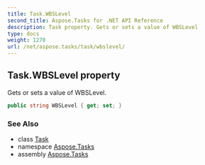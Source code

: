 ```yaml
---
title: Task.WBSLevel
second_title: Aspose.Tasks for .NET API Reference
description: Task property. Gets or sets a value of WBSLevel
type: docs
weight: 1270
url: /net/aspose.tasks/task/wbslevel/
---
```

## Task.WBSLevel property

Gets or sets a value of WBSLevel.

```csharp
public string WBSLevel { get; set; }
```

### See Also

* class [Task](../)
* namespace [Aspose.Tasks](../../task/)
* assembly [Aspose.Tasks](../../../)


